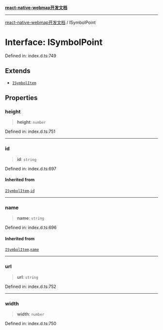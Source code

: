 [**react-native-webmap开发文档**](../README.md)

***

[react-native-webmap开发文档](../globals.md) / ISymbolPoint

# Interface: ISymbolPoint

Defined in: index.d.ts:749

## Extends

- [`ISymbolItem`](ISymbolItem.md)

## Properties

### height

> **height**: `number`

Defined in: index.d.ts:751

***

### id

> **id**: `string`

Defined in: index.d.ts:697

#### Inherited from

[`ISymbolItem`](ISymbolItem.md).[`id`](ISymbolItem.md#id)

***

### name

> **name**: `string`

Defined in: index.d.ts:696

#### Inherited from

[`ISymbolItem`](ISymbolItem.md).[`name`](ISymbolItem.md#name)

***

### url

> **url**: `string`

Defined in: index.d.ts:752

***

### width

> **width**: `number`

Defined in: index.d.ts:750
